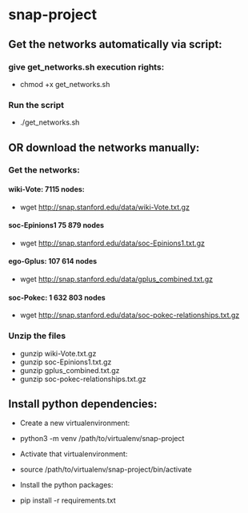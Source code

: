# snap-project

## Get the networks automatically via script:
### give get_networks.sh execution rights:
* chmod +x get_networks.sh
### Run the script
* ./get_networks.sh

## OR download the networks manually:

### Get the networks:

#### wiki-Vote: 7115 nodes:
* wget http://snap.stanford.edu/data/wiki-Vote.txt.gz
#### soc-Epinions1 75 879 nodes
* wget http://snap.stanford.edu/data/soc-Epinions1.txt.gz
#### ego-Gplus: 107 614 nodes
* wget http://snap.stanford.edu/data/gplus_combined.txt.gz
#### soc-Pokec: 1 632 803 nodes
* wget http://snap.stanford.edu/data/soc-pokec-relationships.txt.gz

### Unzip the files
* gunzip wiki-Vote.txt.gz
* gunzip soc-Epinions1.txt.gz
* gunzip gplus_combined.txt.gz
* gunzip soc-pokec-relationships.txt.gz


## Install python dependencies:
- Create a new virtualenvironment:
* python3 -m venv /path/to/virtualenv/snap-project
- Activate that virtualenvironment:
* source /path/to/virtualenv/snap-project/bin/activate
- Install the python packages:
* pip install -r requirements.txt
